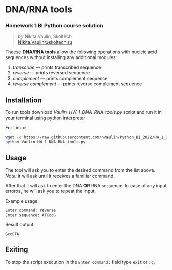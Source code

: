 # DNA/RNA tools
### Homework 1 BI Python course solution
> *by* Nikita Vaulin, Skoltech <br />
> Nikita.Vaulin@skoltech.ru

Theese **DNA/RNA tools** allow the following operations with nucleic acid sequences without installing any additional modules: <br />
1. *transcribe* — prints transcribed sequence <br />
2. *reverse* — prints reversed sequence <br />
3. *complement* — prints complement sequence <br />
4. *reverse complement* — prints reverse complement sequence <br />


## Installation

To run tools download *Vaulin_HW_1_DNA_RNA_tools.py* script and run it in your terminal using python interpreter

For Linux:
```bash
wget -c https://raw.githubusercontent.com/nvaulin/Python_BI_2022/HW_1_DNA_RNA_tools/HW_1_DNA_RNA_tools/Vaulin_HW_1_DNA_RNA_tools.py
python Vaulin_HW_1_DNA_RNA_tools.py
```

## Usage

The tool will ask you to enter the desired command from the list above. *Note:* it will ask until it receives a familiar command.

After that it will ask to enter the DNA **OR** RNA sequence. In case of any input erroros, he will ask you to repeat the input.

Example usage:
```
Enter command: reverse
Enter sequence: ATCccG
```
Result output:
```
GccCTA
```

## Exiting

To stop the script execution in the `Enter command:` field type `exit` or `:q`. 
